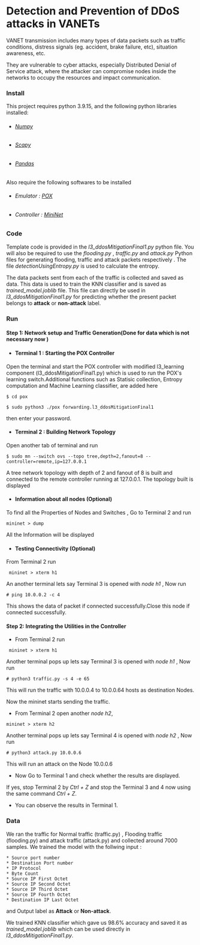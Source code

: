 # Detection and Prevention of DDoS attacks in VANETs

VANET transmission includes many types of data packets such as traffic conditions, distress signals (eg. accident, brake failure, etc), situation awareness, etc.

They are vulnerable to cyber attacks, especially Distributed Denial of Service attack, where the attacker can compromise nodes inside the networks to occupy the resources and impact communication. 


### Install

  This project requires python 3.9.15, and the following python libraries installed:

  * ###### [Numpy](https://numpy.org/)
  * ###### [Scapy](https://scapy.net/)
  * ###### [Pandas](https://pandas.pydata.org/)

  Also require the following softwares to be installed

  * ###### Emulator : [POX](https://noxrepo.github.io/pox-doc/html/)
  * ###### Controller : [MiniNet](https://noxrepo.github.io/pox-doc/html/)

### Code
  Template code is provided in the *l3_ddosMitigationFinal1.py* python file. You will also be required to use the *flooding.py* , *traffic.py* and *attack.py* Python files for generating flooding, traffic and attack packets respectively . The file *detectionUsingEntropy.py* is used to calculate the entropy. 
  
  The data packets sent from each of the traffic is collected and saved as data. This data is used to train the KNN classifier and is saved as *trained_model.joblib* file. This file can directly be used in *l3_ddosMitigationFinal1.py* for predicting whether the present packet belongs to **attack** or  **non-attack** label.


### Run
  #### Step 1: Network setup and Traffic Generation(Done for data which is not necessary now )
  * #### Terminal 1 : Starting the POX Controller
   Open the terminal and start the POX controller with modified l3_learning component (l3_ddosMitigationFinal1.py) which is used to run the POX's learning switch.Additional functions such as Statisic collection, Entropy computation and Machine Learning classifier, are added here

   ``` $ cd pox ```

   ``` $ sudo python3 ./pox forwarding.l3_ddosMitigationFinal1  ```

   then enter your password.
   
  * #### Terminal 2 : Building Network Topology

   Open another tab of terminal and run

   ``` $ sudo mn --switch ovs --topo tree,depth=2,fanout=8 --controller=remote,ip=127.0.0.1 ```
  
   A tree network topology with depth of 2 and fanout of 8 is built and connected to the remote controller running at 127.0.0.1. The topology built is displayed 
  
  * #### Information about all nodes (Optional)

   To find all the Properties of Nodes and Switches , Go to Terminal 2 and run   
   
   ```mininet > dump ```

   All the Information will be displayed
   
  * #### Testing Connectivity (Optional)
   From Terminal 2  run
   
   ``` mininet > xterm h1```

   An another terminal lets say Terminal 3 is opened with *node h1* , Now run 
   
   ```# ping 10.0.0.2 -c 4``` 
   
   This shows the data of packet if connected successfully.Close this node if connected successfully.

  #### Step 2: Integrating the Utilities in the Controller
  * From Terminal 2 run
  
  ``` mininet > xterm h1```

  Another terminal pops up lets say Terminal 3 is opened with *node h1* , Now run
  
  ```# python3 traffic.py -s 4 -e 65```
  
  This will run the traffic with 10.0.0.4 to 10.0.0.64 hosts as destination Nodes.
  
  Now the mininet starts sending the traffic.
  
  * From Terminal 2 open another *node h2*,

  ```mininet > xterm h2```
  
  Another terminal pops up lets say Terminal 4 is opened with *node h2* , Now run

  ```# python3 attack.py 10.0.0.6```
  
  This will run an attack on the Node 10.0.0.6
  
  * Now Go to Terminal 1 and check whether the results are displayed.
  
  If yes, stop Terminal 2 by *Ctrl + Z* and stop the Terminal 3 and 4 now using the same command *Ctrl + Z*.
  
  * You can observe the results in Terminal 1.

### Data
  We ran the traffic for Normal traffic (traffic.py) , Flooding traffic (flooding.py) and attack traffic (attack.py) and collected around 7000 samples.
  We trained the model with the follwing input :

    * Source port number
    * Destination Port number	
    * IP Protocol	
    * Byte Count	
    * Source IP First Octet	
    * Source IP Second Octet	
    * Source IP Third Octet
    * Source IP Fourth Octet	
    * Destination IP Last Octet
  and Output label as **Attack** or **Non-attack**.
  
  We trained KNN classifier which gave us 98.6% accuracy and saved it as *trained_model.joblib* which can be used directly in *l3_ddosMitigationFinal1.py*.
